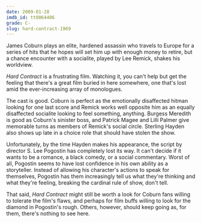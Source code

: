 ```yaml
---
date: 2009-01-28
imdb_id: tt0064406
grade: C-
slug: hard-contract-1969
---
```


James Coburn plays an elite, hardened assassin who travels to Europe for a series of hits that he hopes will set him up with enough money to retire, but a chance encounter with a socialite, played by Lee Remick, shakes his worldview.

_Hard Contract_ is a frustrating film. Watching it, you can't help but get the feeling that there's a great film buried in here somewhere, one that's lost amid the ever-increasing array of monologues.

The cast is good. Coburn is perfect as the emotionally disaffected hitman looking for one last score and Remick works well opposite him as an equally disaffected socialite looking to feel something, anything. Burgess Meredith is good as Coburn's sinister boss, and Patrick Magee and Lilli Palmer give memorable turns as members of Remick's social circle. Sterling Hayden also shows up late in a choice role that should have stolen the show.

Unfortunately, by the time Hayden makes his appearance, the script by director S. Lee Pogostin has completely lost its way. It can't decide if it wants to be a romance, a black comedy, or a social commentary. Worst of all, Pogostin seems to have lost confidence in his own ability as a storyteller. Instead of allowing his character's actions to speak for themselves, Pogostin has them increasingly tell us what they're thinking and what they're feeling, breaking the cardinal rule of show, don't tell.

That said, _Hard Contract_ might still be worth a look for Coburn fans willing to tolerate the film's flaws, and perhaps for film buffs willing to look for the diamond in Pogostin's rough. Others, however, should keep going as, for them, there's nothing to see here.
